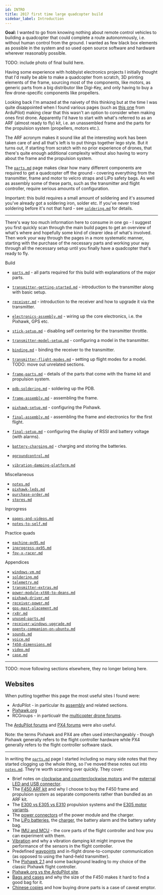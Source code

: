 ```yaml
---
id: INTRO
title: 2017 first time large quadcopter build
sidebar_label: Introduction
---
```


**Goal:** I wanted to go from knowing nothing about remote control vehicles to building a quadcopter that could complete a route autononmously, i.e. without human control from the ground. I wanted as few black box elements as possible in the system and so used open source software and hardware wherever reasonably possible.

TODO: include photo of final build here.

Having some experience with hobbyist electronics projects I initially thought that I'd really be able to make a quadcopter from scratch, 3D printing elements of the frame, sourcing most of the components, like motors, as generic parts from a big distributor like Digi-Key, and only having to buy a few drone-specific components like propellers.

Looking back I'm amazed at the naivety of this thinking but at the time I was quite disappointed when I found various pages (such as [this one](http://ardupilot.org/copter/docs/build-your-own-multicopter.html) from ArduPilot) making clear that this wasn't an option to consider when making ones first drone. Apparently I'd have to start with what's referred to as an ARF (almost ready to fly) kit, i.e. an unassembled frame and the parts for the propulsion system (propellers, motors etc.).

The ARF acronym makes it sound like all the interesting work has been taken care of and all that's left is to put things together lego style. But it turns out, if starting from scratch with no prior experience of drones, that there's quite enough additional complexity without also having to worry about the frame and the propulsion system.

The [`parts.md`](parts.md) page makes clear how many different components are required to get a quadcopter off the ground - covering everything from the transmitter, frame and motor to velcro straps and LiPo safety bags. As well as assembly some of these parts, such as the transmitter and flight controller, require serious amounts of configuration.

Important: this build requires a small amount of soldering and it's assumed you've already got a soldering iron, solder etc. If you've never tried soldering before it's not that hard - see [`soldering.md`](soldering.md) for details.

---

There's way too much information here to consume in one go - I suggest you first quickly scan through the main build pages to get an overview of what's where and hopefully some kind of clearer idea of what's involved. Then work your way through the pages in a more systematic manner, starting with the purchase of the necessary parts and working your way through all the necessary setup until you finally have a quadcopter that's ready to fly.

Build

* [`parts.md`](parts.md) - all parts required for this build with explanations of the major parts.
* [`transmitter-getting-started.md`](transmitter-getting-started.md) - introduction to the transmitter along with basic setup.
* [`receiver.md`](receiver.md) - introduction to the receiver and how to upgrade it via the transmitter.
* [`electronics-assembly.md`](electronics-assembly.md) - wiring up the core electronics, i.e. the Pixhawk, GPS etc.
* [`stick-setup.md`](stick-setup.md) - disabling self centering for the transmitter throttle.
* [`transmitter-model-setup.md`](transmitter-model-setup.md) - configuring a model in the transmitter.
* [`binding.md`](binding.md) - binding the receiver to the transmitter.
* [`transmitter-flight-modes.md`](transmitter-flight-modes.md) - setting up flight modes for a model. TODO: move out unrelated sections.
* [`frame-parts.md`](frame-parts.md) - details of the parts that come with the frame kit and propulsion system.
* [`pdb-soldering.md`](pdb-soldering.md) - soldering up the PDB.
* [`frame-assembly.md`](frame-assembly.md) - assembling the frame.
* [`pixhawk-setup.md`](pixhawk-setup.md) - configuring the Pixhawk.
* [`final-assembly.md`](final-assembly.md) - assembling the frame and electronics for the first flight.
* [`final-setup.md`](final-setup.md) - configuring the display of RSSI and battery voltage (with alarms).
* [`battery-charging.md`](battery-charging.md) - charging and storing the batteries.

* [`qgroundcontrol.md`](qgroundcontrol.md)
* [`vibration-damping-platform.md`](vibration-damping-platform.md)

Miscellaneous

* [`notes.md`](notes.md)
* [`pixhawk-leds.md`](pixhawk-leds.md)
* [`purchase-order.md`](purchase-order.md)
* [`stores.md`](stores.md)

Inprogress

* [`pages-and-videos.md`](pages-and-videos.md)
* [`notes-to-self.md`](notes-to-self.md)

Practice quads

* [`eachine-qx95.md`](eachine-qx95.md)
* [`inprogress-qx95.md`](inprogress-qx95.md)
* [`fpv-x-racer.md`](fpv-x-racer.md)

Appendices

* [`windows-vm.md`](windows-vm.md)
* [`soldering.md`](soldering.md)
* [`telemetry.md`](telemetry.md)
* [`transmitter-extras.md`](transmitter-extras.md)
* [`power-module-xt60-to-deans.md`](power-module-xt60-to-deans.md)
* [`pixhawk-driver.md`](pixhawk-driver.md)
* [`receiver-power.md`](receiver-power.md)
* [`gps-mast-placement.md`](gps-mast-placement.md)
* [`rx8r.md`](rx8r.md)
* [`unused-parts.md`](unused-parts.md)
* [`receiver-windows-upgrade.md`](receiver-windows-upgrade.md)
* [`opentx-companion-on-ubuntu.md`](opentx-companion-on-ubuntu.md)
* [`sounds.md`](sounds.md)
* [`voice.md`](voice.md)
* [`f450-dimensions.md`](f450-dimensions.md)
* [`video.md`](video.md)
* [`case.md`](case.md)

---

TODO: move following sections elsewhere, they no longer belong here.

Websites
--------

When putting together this page the most useful sites I found were:

* ArduPilot - in particular its [assembly](http://ardupilot.org/copter/docs/common-pixhawk-wiring-and-quick-start.html) and related sections.
* [Pixhawk.org](https://pixhawk.org/)
* RCGroups - in particualr the [multicopter drone forums](https://www.rcgroups.com/aircraft-electric-multirotor-drones-790/).

The [ArduPilot forums](http://discuss.ardupilot.org/) and [PX4 forums](http://discuss.px4.io/) were also useful.

Note: the terms Pixhawk and PX4 are often used interchangeably - though Pixhawk generally refers to the flight controller hardware while PX4 generally refers to the flight controller software stack.

---

In writing the [`parts.md`](parts.md) page I started including so many side notes that they started clogging up the whole thing, so I've moved these notes out into [`notes.md`](notes.md). They're worth scanning over quickly. They cover:

* Brief notes on [clockwise and counterclockwise motors](notes.md#motor-direction) and the [external LED and USB connector](notes.md#external-led-and-usb-port).
* The [F450 ARF kit](notes.md#f450-arf-kit) and why I choose to buy the F450 frame and propulsion system as separate components rather than bundled as an ARF kit.
* The [E300 vs E305 vs E310](notes.md#e300-vs-e305-vs-e310) propulsion systems and the [E305 motor variants](notes.md#e305-motor-variants).
* The [power connectors](notes.md#power-connectors) of the power module and the charger.
* The [LiPo batteries](notes.md#batteries), the [charger](notes.md#charger), the battery alarm and the battery safety bag.
* The [IMU and MCU](notes.md#imu-and-mcu) - the core parts of the flight controller and how you can experiment with them.
* [Vibration](notes.md#vibration) and why a vibration damping kit might improve the performance of the sensors in the flight controller.
* Predefined [waypoints](notes.md#waypoints) and in-flight drone-to-computer communication (as opposed to using the hand-held transmitter).
* The [Pixhawk 2.1](notes.md#pixhawk-21) and some background leading to my choice of the classic Pixhawk flight controller.
* [Pixhawk.org vs the ArduPilot site](notes.md#pixhawkorg-vs-ardupilotorg).
* [Bags and cases](notes.md#bag--case) and why the size of the F450 makes it hard to find a good bag for it.
* [Chinese copies](notes.md#chinese-copies) and how buying drone parts is a case of caveat emptor.
